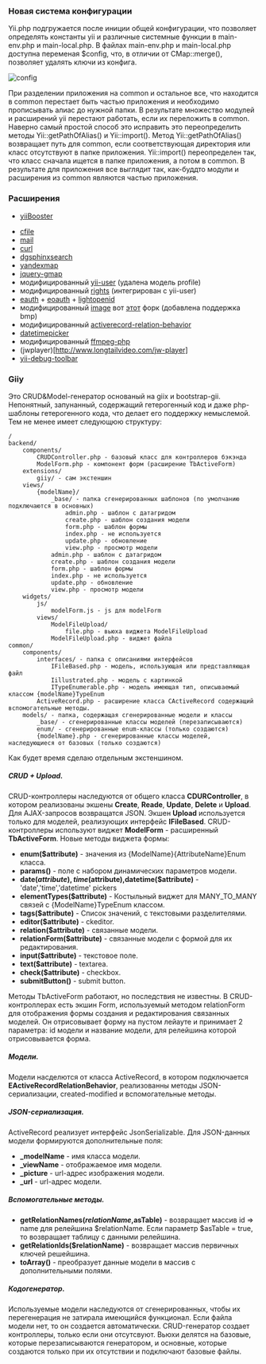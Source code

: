 ### Новая система конфигурации
Yii.php подгружается после иниции общей конфигурации, что позволяет определять константы yii и различные системные функции в main-env.php и main-local.php.
В файлах main-env.php и main-local.php доступна переменая $config, что, в отличии от CMap::merge(), позволяет удалять ключи из конфига.

![config](https://raw.github.com/profet9/YiiBoilerplate/master/doc/config.png)

При разделении приложения на common и остальное все, что находится в common перестает быть частью приложения и необходимо прописывать алиас до нужной папки. В результате множество модулей и расширений yii перестают работать, если их переложить в common. Наверно самый простой способ это исправить это переопределить методы Yii::getPathOfAlias() и Yii::import(). Метод Yii::getPathOfAlias() возвращает путь для common, если соответствующая директория или класс отсутствуют в папке приложения. Yii::import() переопределен так, что класс сначала ищется в папке приложения, а потом в common. В результате для приложения все выглядит так, как-буддто модули и расширения из common являются частью приложения.

### Расширения
* [yiiBooster](http://yii-booster.clevertech.biz/)
- [cfile](http://www.yiiframework.com/extension/cfile/)
- [mail](http://www.yiiframework.com/extension/mail/)
- [curl](http://www.yiiframework.com/extension/curl/)
- [dgsphinxsearch](http://www.yiiframework.com/extension/dgsphinxsearch/)
- [yandexmap](http://www.yiiframework.com/extension/yandexmap/)
- [jquery-gmap](http://www.yiiframework.com/extension/jquery-gmap/)
- модифицированный [yii-user](http://www.yiiframework.com/extension/yii-user/) (удалена модель profile)
- модифицированный [rights](http://www.yiiframework.com/extension/rights/) (интегрирован с yii-user)
- [eauth](https://github.com/Nodge/yii-eauth) + [eoauth](https://github.com/jorgebg/yii-eoauth) + [lightopenid](http://www.yiiframework.com/extension/loid)
- модифицированный [image](http://www.yiiframework.com/extension/image/) вот [этот](https://bitbucket.org/z_bodya/yii-image) форк (добавлена поддержка bmp)
- модифицированный [activerecord-relation-behavior](http://www.yiiframework.com/extension/activerecord-relation-behavior)
- [datetimepicker](http://www.yiiframework.com/extension/datetimepicker/)
- модифицированный [ffmpeg-php](http://github.com/CodeScaleInc/ffmpeg-php)
- (jwplayer)[http://www.longtailvideo.com/jw-player]
- [yii-debug-toolbar](http://www.yiiframework.com/extension/yii-debug-toolbar/)

### Giiy

Это CRUD&Model-генератор основаный на giix и bootstrap-gii. Непонятный, запунанный, содержащий гетерогенный код и даже php-шаблоны гетерогенного кода, что делает его поддержку немыслемой.
Тем не менее имеет следующюю структуру:

	/
    backend/
        components/
            CRUDController.php - базовый класс для контроллеров бэкэнда
            ModelForm.php - компонент форм (расширение TbActiveForm)
        extensions/
            giiy/ - сам экстеншин
        views/
            {modelName}/
                _base/ - папка сгенерированных шаблонов (по умолчанию подключаются в основных)
                    admin.php - шаблон с датагридом
                    create.php - шаблон создания модели
                    form.php - шаблон формы
                    index.php - не используется
                    update.php - обновление
                    view.php - просмотр модели
                admin.php - шаблон с датагридом
                create.php - шаблон создания модели
                form.php - шаблон формы
                index.php - не используется
                update.php - обновление
                view.php - просмотр модели
        widgets/
            js/
                modelForm.js - js для modelForm
            views/
                ModelFileUpload/
                    file.php - вьюха виджета ModelFileUpload
                ModelFileUpload.php - виджет файла
    common/
        components/
            interfaces/ - папка с описаниями интерфейсов
                IFileBased.php - модель, использующая или представляющая файл
                Iillustrated.php - модель с картинкой
                ITypeEnumerable.php - модель имеющая тип, описываемый классом {modelName}TypeEnum
            ActiveRecord.php - расширение класса CActiveRecord содержащий вспомогательные методы.
        models/ - папка, содержащая сгенерированные модели и классы
            _base/ - сгенерированные классы моделей (перезаписываются)
            enum/ - сгенерированные enum-классы (только создаются)
            {modelName}.php - сгенерированные классы моделей, наследующиеся от базовых (только создаются)

Как будет время сделаю отдельным экстеншином.

##### CRUD + Upload.
CRUD-контроллеры наследуются от общего класса **CDURController**, в котором реализованы экшены **Create**, **Reade**, **Update**, **Delete** и **Upload**. Для AJAX-запросов возвращатся JSON. Экшен **Upload** используется только для моделей, реализующих интерфейс **IFileBased**. CRUD-контроллеры используют виджет **ModelForm** - расширенный **TbActiveForm**.
Новые методы виджета формы:

* **enum($attribute)** - значения из {ModelName}{AttributeName}Enum класса.
* **params()** - поле с набором динамических параметров модели.
* **date($attribute),time($attribute),datetime($attribute)** - 'date','time','datetime' pickers
* **elementTypes($attribute)** - Костыльный виджет для MANY_TO_MANY связей с {ModelName}TypeEnum классом.
* **tags($attribute)** - Список значений, с текстовыми разделителями.
* **editor($attribute)** - ckeditor.
* **relation($attribute)** - связанные модели.
* **relationForm($attribute)** - связанные модели с формой для их редактирования.
* **input($attribute)** - текстовое поле.
* **text($attribute)** - textarea.
* **check($attribute)** - checkbox.
* **submitButton()** - submit button.

Методы TbActiveForm работают, но последствия не известны.
В CRUD-контроллерах есть экшин Form, используемый методом relationForm для отображения формы создания и редактирования связанных моделей. Он отрисовывает форму на пустом лейауте и принимает 2 параметра: id модели и название модели, для релейшина которой отрисовывается форма.

##### Модели.

Модели насделются от класса ActiveRecord, в котором подключается **EActiveRecordRelationBehavior**, реализованны методы JSON-сериализации, created-modified и вспомогательные методы.

##### JSON-сериализация.

ActiveRecord реализует интерфейс JsonSerializable. Для JSON-данных модели формируются дополнительные поля:

* **_modelName** - имя класса модели.
* **_viewName** - отображаемое имя модели.
* **_picture** - url-адрес изображения модели.
* **_url** - url-адрес модели.

##### Вспомогательные методы.

* **getRelationNames($relationName,$asTable)** - возвращает массив id => name для релейшина $relationName. Если параметр $asTable = true, то возвращает таблицу с данными релейшина.
* **getRelationIds($relationName)** - возвращает массив первичных ключей решейшина.
* **toArray()** - преобразует данные модели в массив с дополнительными полями.

##### Кодогенератор.

Используемые модели наследуются от сгенерированных, чтобы их перегенерация не затирала имеющийся функционал.
Если файла модели нет, то он создается автоматически. CRUD-генератор создает контроллеры, только если они отсутсвуют. Вьюхи делятся на базовые, которые перезаписываются генератором, и основные, которые создаются только при их отсутствии и подключают базовые файлы.